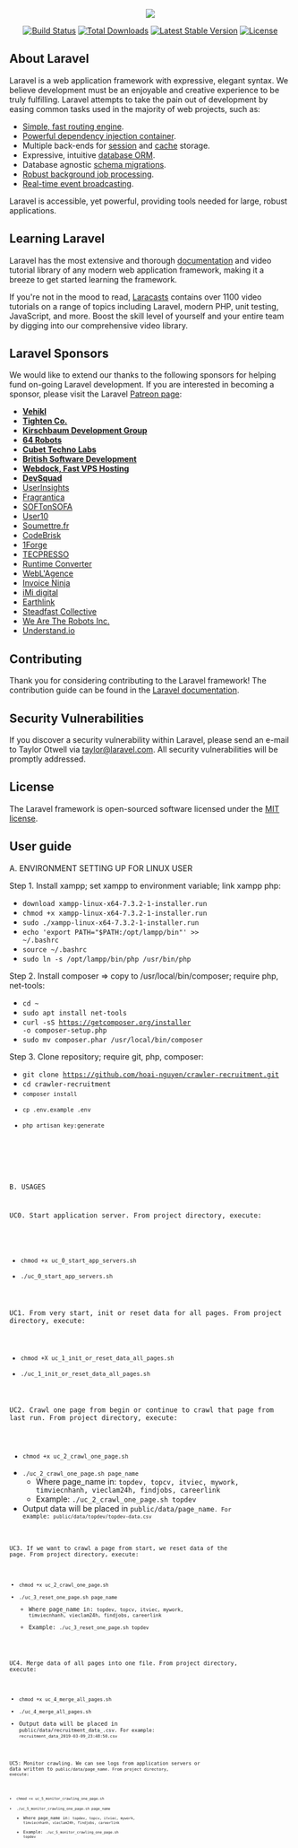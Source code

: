 <p align="center"><img src="https://laravel.com/assets/img/components/logo-laravel.svg"></p>

<p align="center">
<a href="https://travis-ci.org/laravel/framework"><img src="https://travis-ci.org/laravel/framework.svg" alt="Build Status"></a>
<a href="https://packagist.org/packages/laravel/framework"><img src="https://poser.pugx.org/laravel/framework/d/total.svg" alt="Total Downloads"></a>
<a href="https://packagist.org/packages/laravel/framework"><img src="https://poser.pugx.org/laravel/framework/v/stable.svg" alt="Latest Stable Version"></a>
<a href="https://packagist.org/packages/laravel/framework"><img src="https://poser.pugx.org/laravel/framework/license.svg" alt="License"></a>
</p>

## About Laravel

Laravel is a web application framework with expressive, elegant syntax. We believe development must be an enjoyable and creative experience to be truly fulfilling. Laravel attempts to take the pain out of development by easing common tasks used in the majority of web projects, such as:

- [Simple, fast routing engine](https://laravel.com/docs/routing).
- [Powerful dependency injection container](https://laravel.com/docs/container).
- Multiple back-ends for [session](https://laravel.com/docs/session) and [cache](https://laravel.com/docs/cache) storage.
- Expressive, intuitive [database ORM](https://laravel.com/docs/eloquent).
- Database agnostic [schema migrations](https://laravel.com/docs/migrations).
- [Robust background job processing](https://laravel.com/docs/queues).
- [Real-time event broadcasting](https://laravel.com/docs/broadcasting).

Laravel is accessible, yet powerful, providing tools needed for large, robust applications.

## Learning Laravel

Laravel has the most extensive and thorough [documentation](https://laravel.com/docs) and video tutorial library of any modern web application framework, making it a breeze to get started learning the framework.

If you're not in the mood to read, [Laracasts](https://laracasts.com) contains over 1100 video tutorials on a range of topics including Laravel, modern PHP, unit testing, JavaScript, and more. Boost the skill level of yourself and your entire team by digging into our comprehensive video library.

## Laravel Sponsors

We would like to extend our thanks to the following sponsors for helping fund on-going Laravel development. If you are interested in becoming a sponsor, please visit the Laravel [Patreon page](https://patreon.com/taylorotwell):

- **[Vehikl](https://vehikl.com/)**
- **[Tighten Co.](https://tighten.co)**
- **[Kirschbaum Development Group](https://kirschbaumdevelopment.com)**
- **[64 Robots](https://64robots.com)**
- **[Cubet Techno Labs](https://cubettech.com)**
- **[British Software Development](https://www.britishsoftware.co)**
- **[Webdock, Fast VPS Hosting](https://www.webdock.io/en)**
- **[DevSquad](https://devsquad.com)**
- [UserInsights](https://userinsights.com)
- [Fragrantica](https://www.fragrantica.com)
- [SOFTonSOFA](https://softonsofa.com/)
- [User10](https://user10.com)
- [Soumettre.fr](https://soumettre.fr/)
- [CodeBrisk](https://codebrisk.com)
- [1Forge](https://1forge.com)
- [TECPRESSO](https://tecpresso.co.jp/)
- [Runtime Converter](http://runtimeconverter.com/)
- [WebL'Agence](https://weblagence.com/)
- [Invoice Ninja](https://www.invoiceninja.com)
- [iMi digital](https://www.imi-digital.de/)
- [Earthlink](https://www.earthlink.ro/)
- [Steadfast Collective](https://steadfastcollective.com/)
- [We Are The Robots Inc.](https://watr.mx/)
- [Understand.io](https://www.understand.io/)

## Contributing

Thank you for considering contributing to the Laravel framework! The contribution guide can be found in the [Laravel documentation](https://laravel.com/docs/contributions).

## Security Vulnerabilities

If you discover a security vulnerability within Laravel, please send an e-mail to Taylor Otwell via [taylor@laravel.com](mailto:taylor@laravel.com). All security vulnerabilities will be promptly addressed.

## License

The Laravel framework is open-sourced software licensed under the [MIT license](https://opensource.org/licenses/MIT).


## User guide

A. ENVIRONMENT SETTING UP FOR LINUX USER

Step 1. Install xampp; set xampp to environment variable; link xampp php: <br>
- <code>download xampp-linux-x64-7.3.2-1-installer.run</code>
- <code>chmod +x xampp-linux-x64-7.3.2-1-installer.run</code>
- <code>sudo ./xampp-linux-x64-7.3.2-1-installer.run</code>
- <code>echo 'export PATH="$PATH:/opt/lampp/bin"' >> ~/.bashrc</code>
- <code>source ~/.bashrc</code>
- <code>sudo ln -s /opt/lampp/bin/php /usr/bin/php</code>


Step 2. Install composer => copy to /usr/local/bin/composer; require php, net-tools: <br>
- <code>cd ~</code>
- <code>sudo apt install net-tools</code>
- <code>curl -sS https://getcomposer.org/installer -o composer-setup.php</code>
- <code>sudo mv composer.phar /usr/local/bin/composer</code>


Step 3. Clone repository; require git, php, composer: <br>
- <code>git clone https://github.com/hoai-nguyen/crawler-recruitment.git</code>
- <code>cd crawler-recruitment</code>
- <code><code>composer install</code>
- <code>cp .env.example .env </code>
- <code>php artisan key:generate</code>
<br>


B. USAGES <br>

UC0. Start application server. From project directory, execute: <br> 
- <code>chmod +x uc_0_start_app_servers.sh</code>
- <code>./uc_0_start_app_servers.sh</code>

UC1. From very start, init or reset data for all pages. From project directory, execute:  <br>
- <code>chmod +X uc_1_init_or_reset_data_all_pages.sh</code>
- <code>./uc_1_init_or_reset_data_all_pages.sh</code>
	
UC2. Crawl one page from begin or continue to crawl that page from last run. From project directory, execute: <br>
- <code>chmod +x uc_2_crawl_one_page.sh</code>
- <code>./uc_2_crawl_one_page.sh page_name</code></code>
    + Where page_name in: <code>topdev, topcv, itviec, mywork, timviecnhanh, vieclam24h, findjobs, careerlink</code>
    + Example: <code>./uc_2_crawl_one_page.sh topdev</code>
- Output data will be placed in <code>public/data/page_name<code>. For example: <code>public/data/topdev/topdev-data.csv</code>

UC3. If we want to crawl a page from start, we reset data of the page. From project directory, execute: 
- <code>chmod +x uc_2_crawl_one_page.sh</code>
- <code>./uc_3_reset_one_page.sh page_name</code>
    + Where page_name in: <code>topdev, topcv, itviec, mywork, timviecnhanh, vieclam24h, findjobs, careerlink</code>
    + Example: <code>./uc_3_reset_one_page.sh topdev</code>
	
UC4. Merge data of all pages into one file. From project directory, execute: 
- <code>chmod +x uc_4_merge_all_pages.sh</code>
- <code>./uc_4_merge_all_pages.sh</code>
- Output data will be placed in <code>public/data/recruitment_data_<datetime>.csv. For example: <code>recruitment_data_2019-03-09_23:48:50.csv</code>

UC5: Monitor crawling. We can see logs from application servers or data written to <code>public/data/page_name. From project directory, execute: <br>
- <code>chmod +x uc_5_monitor_crawling_one_page.sh</code>
- <code>./uc_5_monitor_crawling_one_page.sh page_name</code>
    + Where page_name in: <code>topdev, topcv, itviec, mywork, timviecnhanh, vieclam24h, findjobs, careerlink</code>
    + Example: <code>./uc_5_monitor_crawling_one_page.sh topdev</code>
	

